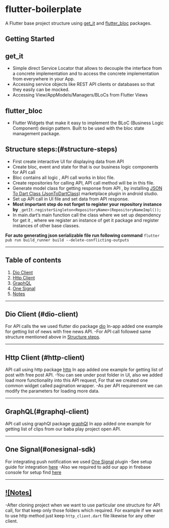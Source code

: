 # flutter-boilerplate

A Flutter base project structure using [get_it](https://pub.dev/packages/get_it) and [flutter_bloc](https://pub.dev/packages/flutter_bloc) packages.

## Getting Started

## get_it

- Simple direct Service Locator that allows to decouple the interface from a concrete implementation and to access the concrete implementation from everywhere in your App.
- Accessing service objects like REST API clients or databases so that they easily can be mocked.
- Accessing View/AppModels/Managers/BLoCs from Flutter Views


## flutter_bloc

- Flutter Widgets that make it easy to implement the BLoC (Business Logic Component) design pattern. Built to be used with the bloc state management package.

## Structure steps:(#structure-steps)

- First create interactive UI for displaying data from API
- Create bloc, event and state for that is our business logic components for API call
- Bloc contains all logic , API call works in bloc file.
- Create repositories for calling API, API call method will be in this file.
- Generate model class for getting response from API , by installing [JSON To Dart Class (JsonToDartClass)](https://plugins.jetbrains.com/plugin/12737-json-to-dart-class-jsontodartclass-) marketplace plugin in android studio.
- Set up API call in UI file and set data from API response.
- **Most important step do not forget to register your repository instance by** `_getIt.registerSingleton<RepositoryName>(RepositoryNameImpl());`
- In main.dart’s main function call the class where we set up dependency for get it , where we register an instance of get it package and register instances of other base classes.


**For auto generating json serializable file run following command**
`flutter pub run build_runner build --delete-conflicting-outputs`

---

## Table of contents
1. [Dio Client](#dio-client)
2. [Http Client](#http-client)
3. [GraphQL](#graphql-client)
4. [One Signal](#onesignal-sdk)
5. [Notes](#notes)

---

## Dio Client (#dio-client)

For API calls the we used flutter dio package [dio](https://pub.dev/packages/dio)
In-app added one example for getting list of news with free news API.
-For API call followed same structure mentioned above in [Structure steps](#structure-steps).

---

## Http Client (#http-client)

API call using http package [http](https://pub.dev/packages/http)
In app added one example for getting list of post with free post API.
-You can see under post folder in UI, also we added load more functionality into this API request, For that we created one common widget called pagination wrapper.
-As per API requirement we can modify the parameters for loading more data.

---

## GraphQL(#graphql-client)

API call using graphQl package [graphQl](https://pub.dev/packages/graphql_flutter)
In app added one example for getting list of clips from our baba play project open API.

---

## One Signal(#onesignal-sdk)

For integrating push notification we used [One Signal](https://pub.dev/packages/onesignal_flutter) plugin
-See setup guide for integration [here](https://documentation.onesignal.com/docs/flutter-sdk-setup)
-Also we required to add our app in firebase console for setup find [here](https://firebase.google.com/docs/flutter/setup?platform=android)


---

## [![Notes]](#notes)

-After cloning project when we want to use particular one structure for API call, for that keep only those folders which required.
For example if we want to use http method just keep `http_client.dart` file likewise for any other client.




